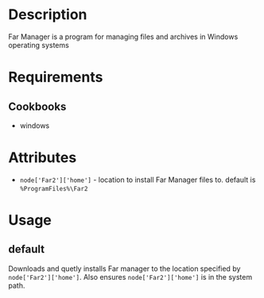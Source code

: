 Description
===========
Far Manager is a program for managing files and archives in Windows operating systems

Requirements
============

Cookbooks
---------

* windows

Attributes
==========

* `node['Far2']['home']` - location to install Far Manager files to.  default is `%ProgramFiles%\Far2`

Usage
=====

default
-------

Downloads and quetly installs Far manager to the location specified by `node['Far2']['home']`.  Also ensures `node['Far2']['home']` is in the system path.
